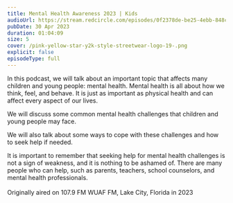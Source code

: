 ```yaml
---
title: Mental Health Awareness 2023 | Kids
audioUrl: https://stream.redcircle.com/episodes/0f2378de-be25-4ebb-848c-c2642c8d15a5/stream.mp3
pubDate: 30 Apr 2023
duration: 01:04:09
size: 5
cover: /pink-yellow-star-y2k-style-streetwear-logo-19-.png
explicit: false
episodeType: full
---
```

In this podcast, we will talk about an important topic that affects many children and young people: mental health. Mental health is all about how we think, feel, and behave. It is just as important as physical health and can affect every aspect of our lives.

We will discuss some common mental health challenges that children and young people may face.

We will also talk about some ways to cope with these challenges and how to seek help if needed.

It is important to remember that seeking help for mental health challenges is not a sign of weakness, and it is nothing to be ashamed of. There are many people who can help, such as parents, teachers, school counselors, and mental health professionals.\
\
Originally aired on 107.9 FM WUAF FM, Lake City, Florida in 2023
